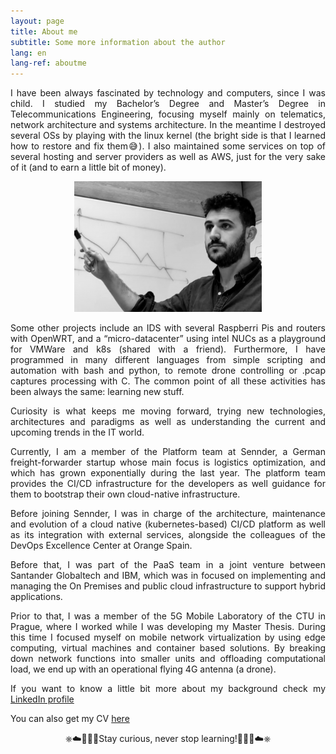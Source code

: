 ```yaml
---
layout: page
title: About me
subtitle: Some more information about the author
lang: en
lang-ref: aboutme
---
```


<p style='text-align: justify;'> 
I have been always fascinated by technology and computers, since I was child. I studied my Bachelor’s Degree and Master’s Degree in Telecommunications Engineering, focusing myself mainly on telematics, network architecture and systems architecture. In the meantime I destroyed several OSs by playing with the linux kernel (the bright side is that I learned how to restore and fix them😅). I also maintained some services on top of several hosting and server providers as well as AWS, just for the very sake of it (and to earn a little bit of money).
</p>

<p align="center">
  <img src="/assets/img/about_me.png">
</p>

<p style='text-align: justify;'> 
Some other projects include an IDS with several Raspberri Pis and routers with OpenWRT, and a “micro-datacenter” using intel NUCs as a playground for VMWare and k8s (shared with a friend). Furthermore, I have programmed in many different languages from simple scripting and automation with bash and python, to remote drone controlling or .pcap captures processing with C. The common point of all these activities has been always the same: learning new stuff.
</p>

<p style='text-align: justify;'> 
Curiosity is what keeps me moving forward, trying new technologies, architectures and paradigms as well as understanding the current and upcoming trends in the IT world.
</p>

<p style='text-align: justify;'> 
Currently, I am a member of the Platform team at Sennder, a German freight-forwarder startup whose main focus is logistics optimization, and which has grown exponentially during the last year. The platform team provides the CI/CD infrastructure for the developers as well guidance for them to bootstrap their own cloud-native infrastructure.
</p>

<p style='text-align: justify;'> 
Before joining Sennder, I was in charge of the architecture, maintenance and evolution of a cloud native (kubernetes-based) CI/CD platform as well as its integration with external services, alongside the colleagues of the DevOps Excellence Center at Orange Spain.
</p>

<p style='text-align: justify;'> 
Before that, I was part of the PaaS team in a joint venture between Santander Globaltech and IBM, which was in focused on implementing and managing the On Premises and public cloud infrastructure to support hybrid applications.
</p>

<p style='text-align: justify;'> 
Prior to that, I was a member of the 5G Mobile Laboratory of the CTU in Prague, where I worked while I was developing my Master Thesis. During this time I focused myself on mobile network virtualization by using edge computing, virtual machines and container based solutions. By breaking down network functions into smaller units and offloading computational load, we end up with an operational flying 4G antenna (a drone).
</p>

<p style='text-align: justify;'> 
If you want to know a little bit more about my background check my <a href="https://www.linkedin.com/in/miguel-fontanilla-14114710b/" target="_blank" rel="noopener">LinkedIn profile</a>
</p>

<p style='text-align: justify;'> 
You can also get my CV <a href="https://github.com/mifonpe/mifonpe.github.io/raw/main/assets/cv/cv.pdf" target="_blank" rel="noopener">here</a> 
</p>

<p style='text-align: center;'> 
⎈☁️👨🏽‍💻Stay curious, never stop learning!👨🏽‍💻☁️⎈
</p>
